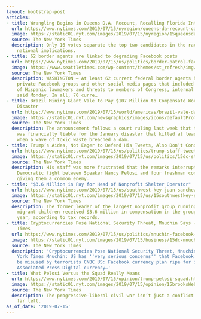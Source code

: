 ```yaml
---
layout: bootstrap-post
articles:
- title: Wrangling Begins in Queens D.A. Recount, Recalling Florida Intrigue in 2000
  url: https://www.nytimes.com/2019/07/15/nyregion/queens-da-recount-caban-katz.html
  image: https://static01.nyt.com/images/2019/07/15/nyregion/15queensda1/15queensda1-facebookJumbo.jpg
  source: The New York Times
  description: Only 16 votes separate the top two candidates in the race, which has
    national implications.
- title: 62 border agents are linked to degrading Facebook posts
  url: https://www.nytimes.com/2019/07/15/us/politics/border-patrol-facebook-group.html
  image: https://www.seattletimes.com/wp-content/themes/st_refresh/img/st-meta-facebook.png
  source: The New York Times
  description: WASHINGTON — At least 62 current federal border agents have joined
    private Facebook groups and other social media pages that included obscene images
    of Hispanic lawmakers and threats to members of Congress, internal investigators
    said Monday. In all, 70 curre…
- title: Brazil Mining Giant Vale to Pay $107 Million to Compensate Workers for Dam
    Disaster
  url: https://www.nytimes.com/2019/07/15/world/americas/brazil-vale-dam-disaster-mining.html
  image: https://static01.nyt.com/newsgraphics/images/icons/defaultPromoCrop.png
  source: The New York Times
  description: The announcement follows a court ruling last week that the company
    was financially liable for the January disaster that killed at least 247 people,
    when a wave of toxic waste breached a dam.
- title: Trump’s Aides, Not Eager to Defend His Tweets, Also Don’t Condemn Them
  url: https://www.nytimes.com/2019/07/15/us/politics/trump-staff-tweets.html
  image: https://static01.nyt.com/images/2019/07/15/us/politics/15dc-staff1/15dc-staff1-facebookJumbo.jpg
  source: The New York Times
  description: His staff was more frustrated that the remarks interrupted an intraparty
    Democratic fight between Speaker Nancy Pelosi and four freshman congresswomen,
    giving them a common enemy.
- title: "$3.6 Million in Pay for Head of Nonprofit Shelter Operator"
  url: https://www.nytimes.com/2019/07/15/us/southwest-key-juan-sanchez.html
  image: https://static01.nyt.com/images/2019/07/15/us/15southwestkey-sanchez-alt/15southwestkey-sanchez-alt-facebookJumbo.jpg
  source: The New York Times
  description: The former leader of the largest nonprofit group running shelters for
    migrant children received $3.6 million in compensation in the group’s latest fiscal
    year, according to tax records.
- title: Cryptocurrencies Pose National Security Threat, Mnuchin Says - The New York
    Times
  url: https://www.nytimes.com/2019/07/15/us/politics/mnuchin-facebook-libra-risk.html
  image: https://static01.nyt.com/images/2019/07/15/business/15dc-mnuchin/15dc-mnuchin-facebookJumbo.jpg
  source: The New York Times
  description: 'Cryptocurrencies Pose National Security Threat, Mnuchin Says The New
    York Times Mnuchin: US has ''very serious concerns'' that Facebook''s Libra could
    be misused by terrorists CNBC US: Facebook currency plan ripe for illicit use
    Associated Press Digital currency…'
- title: What Pelosi Versus the Squad Really Means
  url: https://www.nytimes.com/2019/07/15/opinion/trump-pelosi-squad.html
  image: https://static01.nyt.com/images/2019/07/15/opinion/15brooksWeb/15brooksWeb-facebookJumbo.jpg
  source: The New York Times
  description: The progressive-liberal civil war isn’t just a conflict of what’s too
    far left.
as_of_date: '2019-07-15'
---
```


